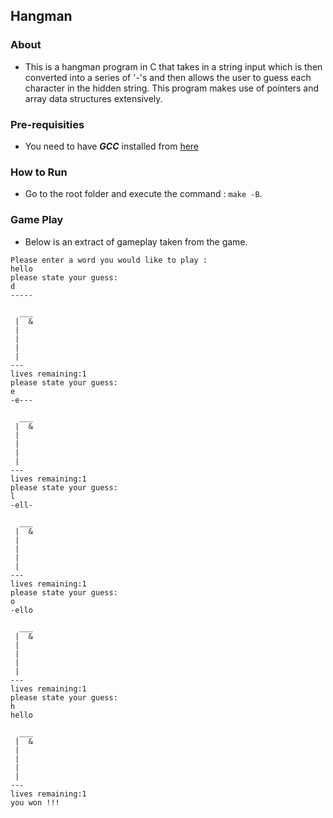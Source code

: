 ## Hangman

### About 
* This is a hangman program in C that takes in a string input which is then converted into a series of '-'s and then allows the user to guess each character in the hidden string. This program makes use of pointers and array data structures extensively. 

### Pre-requisities 
* You need to have ***GCC*** installed from [here](https://gcc.gnu.org/install/)

### How to Run
* Go to the root folder and execute the command : ```make -B```.

### Game Play
* Below is an extract of gameplay taken from the game. 
``` 
Please enter a word you would like to play : 
hello
please state your guess: 
d
----- 

  ___
 |  &
 |
 |
 |
 |
---
lives remaining:1
please state your guess: 
e
-e--- 

  ___
 |  &
 |
 |
 |
 |
---
lives remaining:1
please state your guess: 
l
-ell- 

  ___
 |  &
 |
 |
 |
 |
---
lives remaining:1
please state your guess: 
o
-ello 

  ___
 |  &
 |
 |
 |
 |
---
lives remaining:1
please state your guess: 
h
hello 

  ___
 |  &
 |
 |
 |
 |
---
lives remaining:1
you won !!!
 ```
